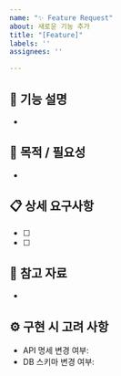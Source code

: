 ```yaml
---
name: "✨ Feature Request"
about: 새로운 기능 추가
title: "[Feature]"
labels: ''
assignees: ''

---
```


## 📄 기능 설명
<!-- 구현하고자 하는 기능에 대해 간단히 작성해주세요 -->
- 

## 🎯 목적 / 필요성
<!-- 해당 기능이 왜 필요한지, 어떤 문제를 해결하는지 -->
- 

## 📋 상세 요구사항
<!-- 구체적인 기능 동작 방식 -->
- [ ] 
- [ ] 

## 🔗 참고 자료
<!-- 관련 문서, 링크, 레퍼런스 -->
- 

## ⚙️ 구현 시 고려 사항
- API 명세 변경 여부:
- DB 스키마 변경 여부:
